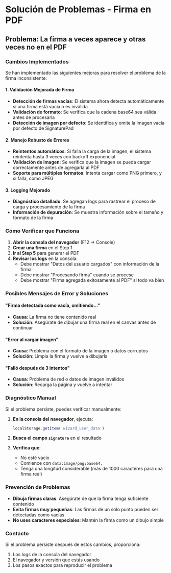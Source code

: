 # Solución de Problemas - Firma en PDF

## Problema: La firma a veces aparece y otras veces no en el PDF

### Cambios Implementados

Se han implementado las siguientes mejoras para resolver el problema de la firma inconsistente:

#### 1. Validación Mejorada de Firma
- **Detección de firmas vacías**: El sistema ahora detecta automáticamente si una firma está vacía o es inválida
- **Validación de formato**: Se verifica que la cadena base64 sea válida antes de procesarla
- **Detección de imagen por defecto**: Se identifica y omite la imagen vacía por defecto de SignaturePad

#### 2. Manejo Robusto de Errores
- **Reintentos automáticos**: Si falla la carga de la imagen, el sistema reintenta hasta 3 veces con backoff exponencial
- **Validación de imagen**: Se verifica que la imagen se pueda cargar correctamente antes de agregarla al PDF
- **Soporte para múltiples formatos**: Intenta cargar como PNG primero, y si falla, como JPEG

#### 3. Logging Mejorado
- **Diagnóstico detallado**: Se agregan logs para rastrear el proceso de carga y procesamiento de la firma
- **Información de depuración**: Se muestra información sobre el tamaño y formato de la firma

### Cómo Verificar que Funciona

1. **Abrir la consola del navegador** (F12 → Console)
2. **Crear una firma** en el Step 1
3. **Ir al Step 5** para generar el PDF
4. **Revisar los logs** en la consola:
   - Debe mostrar "Datos del usuario cargados" con información de la firma
   - Debe mostrar "Procesando firma" cuando se procese
   - Debe mostrar "Firma agregada exitosamente al PDF" si todo va bien

### Posibles Mensajes de Error y Soluciones

#### "Firma detectada como vacía, omitiendo..."
- **Causa**: La firma no tiene contenido real
- **Solución**: Asegúrate de dibujar una firma real en el canvas antes de continuar

#### "Error al cargar imagen"
- **Causa**: Problema con el formato de la imagen o datos corruptos
- **Solución**: Limpia la firma y vuelve a dibujarla

#### "Falló después de 3 intentos"
- **Causa**: Problema de red o datos de imagen inválidos
- **Solución**: Recarga la página y vuelve a intentar

### Diagnóstico Manual

Si el problema persiste, puedes verificar manualmente:

1. **En la consola del navegador**, ejecuta:
   ```javascript
   localStorage.getItem('wizard_user_data')
   ```

2. **Busca el campo `signature`** en el resultado

3. **Verifica que**:
   - No esté vacío
   - Comience con `data:image/png;base64,`
   - Tenga una longitud considerable (más de 1000 caracteres para una firma real)

### Prevención de Problemas

- **Dibuja firmas claras**: Asegúrate de que la firma tenga suficiente contenido
- **Evita firmas muy pequeñas**: Las firmas de un solo punto pueden ser detectadas como vacías
- **No uses caracteres especiales**: Mantén la firma como un dibujo simple

### Contacto

Si el problema persiste después de estos cambios, proporciona:
1. Los logs de la consola del navegador
2. El navegador y versión que estás usando
3. Los pasos exactos para reproducir el problema